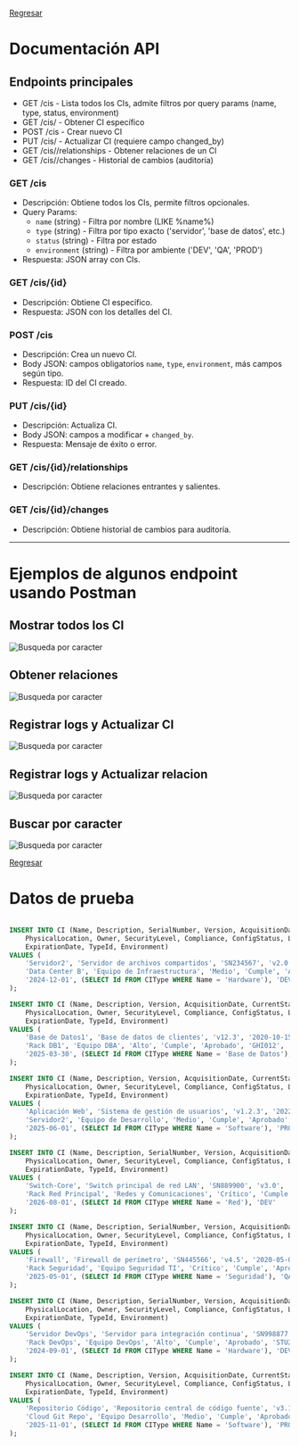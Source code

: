 [Regresar](../README.md)

# Documentación API

## Endpoints principales

- GET /cis - Lista todos los CIs, admite filtros por query params (name, type, status, environment)
- GET /cis/<id> - Obtener CI específico
- POST /cis - Crear nuevo CI
- PUT /cis/<id> - Actualizar CI (requiere campo changed_by)
- GET /cis/<id>/relationships - Obtener relaciones de un CI
- GET /cis/<id>/changes - Historial de cambios (auditoría)

### GET /cis
- Descripción: Obtiene todos los CIs, permite filtros opcionales.
- Query Params:
  - `name` (string) - Filtra por nombre (LIKE %name%)
  - `type` (string) - Filtra por tipo exacto ('servidor', 'base de datos', etc.)
  - `status` (string) - Filtra por estado
  - `environment` (string) - Filtra por ambiente ('DEV', 'QA', 'PROD')
- Respuesta: JSON array con CIs.

### GET /cis/{id}
- Descripción: Obtiene CI específico.
- Respuesta: JSON con los detalles del CI.

### POST /cis
- Descripción: Crea un nuevo CI.
- Body JSON: campos obligatorios `name`, `type`, `environment`, más campos según tipo.
- Respuesta: ID del CI creado.

### PUT /cis/{id}
- Descripción: Actualiza CI.
- Body JSON: campos a modificar + `changed_by`.
- Respuesta: Mensaje de éxito o error.

### GET /cis/{id}/relationships
- Descripción: Obtiene relaciones entrantes y salientes.

### GET /cis/{id}/changes
- Descripción: Obtiene historial de cambios para auditoría.

---

# Ejemplos de algunos endpoint usando Postman

## Mostrar todos los CI
![Busqueda por caracter](./img/mostrarCI.png)

## Obtener relaciones
![Busqueda por caracter](./img/Relaciones.png)

## Registrar logs y Actualizar CI
![Busqueda por caracter](./img/Update.png)

## Registrar logs y Actualizar relacion
![Busqueda por caracter](./img/updaterelacion.png)

## Buscar por caracter
![Busqueda por caracter](./img/busqueda_caracter.png)

[Regresar](../README.md)


# Datos de prueba

```sql

INSERT INTO CI (Name, Description, SerialNumber, Version, AcquisitionDate, CurrentStatus,
    PhysicalLocation, Owner, SecurityLevel, Compliance, ConfigStatus, LicenseNumber,
    ExpirationDate, TypeId, Environment)
VALUES (
    'Servidor2', 'Servidor de archivos compartidos', 'SN234567', 'v2.0', '2021-12-01', 'Activo',
    'Data Center B', 'Equipo de Infraestructura', 'Medio', 'Cumple', 'Aprobado', 'DEF789',
    '2024-12-01', (SELECT Id FROM CIType WHERE Name = 'Hardware'), 'DEV'
);

INSERT INTO CI (Name, Description, Version, AcquisitionDate, CurrentStatus,
    PhysicalLocation, Owner, SecurityLevel, Compliance, ConfigStatus, LicenseNumber,
    ExpirationDate, TypeId, Environment)
VALUES (
    'Base de Datos1', 'Base de datos de clientes', 'v12.3', '2020-10-15', 'Activo',
    'Rack DB1', 'Equipo DBA', 'Alto', 'Cumple', 'Aprobado', 'GHI012',
    '2025-03-30', (SELECT Id FROM CIType WHERE Name = 'Base de Datos'), 'QA'
);

INSERT INTO CI (Name, Description, Version, AcquisitionDate, CurrentStatus,
    PhysicalLocation, Owner, SecurityLevel, Compliance, ConfigStatus, LicenseNumber,
    ExpirationDate, TypeId, Environment)
VALUES (
    'Aplicación Web', 'Sistema de gestión de usuarios', 'v1.2.3', '2022-09-20', 'Activo',
    'Servidor2', 'Equipo de Desarrollo', 'Medio', 'Cumple', 'Aprobado', 'JKL345',
    '2025-06-01', (SELECT Id FROM CIType WHERE Name = 'Software'), 'PROD'
);

INSERT INTO CI (Name, Description, SerialNumber, Version, AcquisitionDate, CurrentStatus,
    PhysicalLocation, Owner, SecurityLevel, Compliance, ConfigStatus, LicenseNumber,
    ExpirationDate, TypeId, Environment)
VALUES (
    'Switch-Core', 'Switch principal de red LAN', 'SN889900', 'v3.0', '2019-08-10', 'Activo',
    'Rack Red Principal', 'Redes y Comunicaciones', 'Crítico', 'Cumple', 'Aprobado', 'MNO678',
    '2026-08-01', (SELECT Id FROM CIType WHERE Name = 'Red'), 'DEV'
);

INSERT INTO CI (Name, Description, SerialNumber, Version, AcquisitionDate, CurrentStatus,
    PhysicalLocation, Owner, SecurityLevel, Compliance, ConfigStatus, LicenseNumber,
    ExpirationDate, TypeId, Environment)
VALUES (
    'Firewall', 'Firewall de perímetro', 'SN445566', 'v4.5', '2020-05-05', 'Activo',
    'Rack Seguridad', 'Equipo Seguridad TI', 'Crítico', 'Cumple', 'Aprobado', 'PQR901',
    '2025-05-01', (SELECT Id FROM CIType WHERE Name = 'Seguridad'), 'QA'
);

INSERT INTO CI (Name, Description, SerialNumber, Version, AcquisitionDate, CurrentStatus,
    PhysicalLocation, Owner, SecurityLevel, Compliance, ConfigStatus, LicenseNumber,
    ExpirationDate, TypeId, Environment)
VALUES (
    'Servidor DevOps', 'Servidor para integración continua', 'SN998877', 'v1.4', '2021-07-01', 'Activo',
    'Rack DevOps', 'Equipo DevOps', 'Alto', 'Cumple', 'Aprobado', 'STU234',
    '2024-09-01', (SELECT Id FROM CIType WHERE Name = 'Hardware'), 'DEV'
);

INSERT INTO CI (Name, Description, Version, AcquisitionDate, CurrentStatus,
    PhysicalLocation, Owner, SecurityLevel, Compliance, ConfigStatus, LicenseNumber,
    ExpirationDate, TypeId, Environment)
VALUES (
    'Repositorio Código', 'Repositorio central de código fuente', 'v3.1', '2022-11-01', 'Activo',
    'Cloud Git Repo', 'Equipo Desarrollo', 'Medio', 'Cumple', 'Aprobado', 'VWX567',
    '2025-11-01', (SELECT Id FROM CIType WHERE Name = 'Software'), 'PROD'
);
```